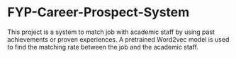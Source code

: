 # FYP-Career-Prospect-System

This project is a system to match job with academic staff by using past achievements or proven experiences. A pretrained Word2vec model is used to find the matching rate between the job and the academic staff.
